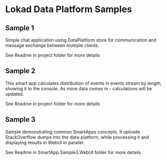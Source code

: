 Lokad Data Platform Samples
==========================

Sample 1
--------
Simple chat application using DataPlatform store for communication
and message exchange between multiple clients. 

See Readme in project folder for more details

Sample 2
--------

This smart app calculates distribution of events in events stream by length, 
showing it to the console. As more data comes in - calculations will be updated.

See Readme in project folder for more details


Sample 3
--------

Sample demonstrating common SmartApps concepts. It uploads StackOverflow dumps
into the data-platform, while processing it and displaying results in WebUI
in parallel.

See Readme in SmartApp.Sample3.WebUI folder for more details



